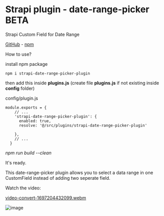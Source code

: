 # Strapi plugin - date-range-picker  BETA

Strapi Custom Field for Date Range 

[GitHub](https://github.com/muammerkeles/strapi-date-range-picker-plugin) - [npm](https://www.npmjs.com/package/strapi-date-range-picker-plugin)

How to use?

install npm package 

`npm i strapi-date-range-picker-plugin`

then add this inside **plugins.js**
(create file **plugins.js** if not existing inside **config** folder)

config/plugin.js
```
module.exports = {
    // ...
    'strapi-date-range-picker-plugin': {
      enabled: true, 
      resolve: '@/src/plugins/strapi-date-range-picker-plugin'

    },
    // ...
  }
```
_npm run build --clean_

It's ready.

This date-range-picker plugin allows you to select a data range in one CustomField instead of adding two seperate field. 

Watch the video:

[video-convert-1697204432099.webm](https://github.com/muammerkeles/strapi-date-range-picker-plugin/assets/6603435/207f242d-5aaf-4872-86ee-4c98578705ef)


![image](https://github.com/muammerkeles/strapi-date-range-picker-plugin/assets/6603435/5e6cd3fc-3a5c-466f-a6da-c3d95a5c718f)


 
